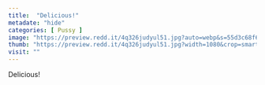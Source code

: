 ```yaml
---
title:  "Delicious!"
metadate: "hide"
categories: [ Pussy ]
image: "https://preview.redd.it/4q326judyul51.jpg?auto=webp&s=55d3c68f63dc25c7aad3a66db60f237ec2edafff"
thumb: "https://preview.redd.it/4q326judyul51.jpg?width=1080&crop=smart&auto=webp&s=dab2497003f83cffa8029aff65e91ae0ac804da6"
visit: ""
---
```

Delicious!
